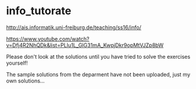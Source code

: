 # info_tutorate
http://ais.informatik.uni-freiburg.de/teaching/ss16/info/

https://www.youtube.com/watch?v=Dfj4R2NhQDk&list=PLlu1L_GlG31mA_KwpjDkr9opMtVJZp8bW

Please don't look at the solutions until you have tried to solve the exercises yourself!

The sample solutions from the deparment have not been uploaded, just my own solutions...

